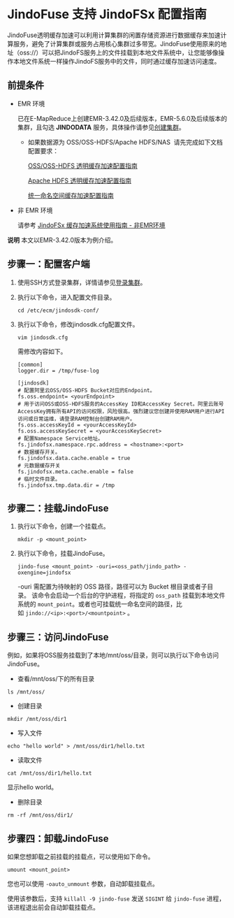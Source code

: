 # JindoFuse 支持 JindoFSx 配置指南

JindoFuse透明缓存加速可以利用计算集群的闲置存储资源进行数据缓存来加速计算服务，避免了计算集群或服务占用核心集群过多带宽。JindoFuse使用原来的地址（oss://）可以把JindoFS服务上的文件挂载到本地文件系统中，让您能够像操作本地文件系统一样操作JindoFS服务中的文件，同时通过缓存加速访问速度。

## 前提条件

* EMR 环境

   已在E-MapReduce上创建EMR-3.42.0及后续版本，EMR-5.6.0及后续版本的集群，且勾选 **JINDODATA** 服务，具体操作请参见[创建集群](https://help.aliyun.com/document_detail/28088.htm#concept-olg-vq3-y2b)。
   
   * 如果数据源为 OSS/OSS-HDFS/Apache HDFS/NAS  请先完成如下文档配置要求：
    
     [OSS/OSS-HDFS 透明缓存加速配置指南](./jindo_cache_oss_hdfs_tutorial.md)

     [Apache HDFS 透明缓存加速配置指南](./jindo_cache_hdfs_tutorial.md)

     [统一命名空间缓存加速配置指南](./jindo_cache_global_namespace_tutorial.md)

* 非 EMR 环境

   请参考 [JindoFSx 缓存加速系统使用指南 - 非EMR环境](docs/../../../../4.x/4.6.x/4.6.2/jindofsx/outline.md)

**说明** 本文以EMR-3.42.0版本为例介绍。

## 步骤一：配置客户端

1.  使用SSH方式登录集群，详情请参见[登录集群](https://help.aliyun.com/document_detail/345645.htm#task-2508490)。
    
2.  执行以下命令，进入配置文件目录。
    ```shell    
    cd /etc/ecm/jindosdk-conf/
    ```
3.  执行以下命令，修改jindosdk.cfg配置文件。
    ```shell
    vim jindosdk.cfg
    ```

    需修改内容如下。
    ```shell
    [common]
    logger.dir = /tmp/fuse-log

    [jindosdk]
    # 配置阿里云OSS/OSS-HDFS Bucket对应的Endpoint。
    fs.oss.endpoint= <yourEndpoint>
    # 用于访问OSS或OSS-HDFS服务的AccessKey ID和AccessKey Secret。阿里云账号AccessKey拥有所有API的访问权限，风险很高。强烈建议您创建并使用RAM用户进行API访问或日常运维，请登录RAM控制台创建RAM用户。
    fs.oss.accessKeyId = <yourAccessKeyId>
    fs.oss.accessKeySecret = <yourAccessKeySecret>
    # 配置Namespace Service地址。
    fs.jindofsx.namespace.rpc.address = <hostname>:<port>
    # 数据缓存开关。
    fs.jindofsx.data.cache.enable = true
    # 元数据缓存开关
    fs.jindofsx.meta.cache.enable = false
    # 临时文件目录。
    fs.jindofsx.tmp.data.dir = /tmp
    ```

## 步骤二：挂载JindoFuse

1.  执行以下命令，创建一个挂载点。
    ```shell
    mkdir -p <mount_point>
    ```

2.  执行以下命令，挂载JindoFuse。
    ```shell    
    jindo-fuse <mount_point> -ouri=<oss_path/jindo_path> -oxengine=jindofsx
    ```

    -ouri 需配置为待映射的 OSS 路径，路径可以为 Bucket 根目录或者子目录。 该命令会启动一个后台的守护进程，将指定的 `oss_path` 挂载到本地文件系统的 `mount_point`。或者也可挂载统一命名空间的路径，比如 `jindo://<ip>:<port>/<mountpoint>` 。


## 步骤三：访问JindoFuse
例如，如果将OSS服务挂载到了本地/mnt/oss/目录，则可以执行以下命令访问JindoFuse。

* 查看/mnt/oss/下的所有目录
```shell    
ls /mnt/oss/
```

* 创建目录
```shell    
mkdir /mnt/oss/dir1
```

* 写入文件
```shell    
echo "hello world" > /mnt/oss/dir1/hello.txt
```
* 读取文件
```shell    
cat /mnt/oss/dir1/hello.txt
```
显示hello world。

* 删除目录
```shell    
rm -rf /mnt/oss/dir1/
```

## 步骤四：卸载JindoFuse

如果您想卸载之前挂载的挂载点，可以使用如下命令。
```shell
umount <mount_point>
```
您也可以使用 `-oauto_unmount` 参数，自动卸载挂载点。

使用该参数后，支持 `killall -9 jindo-fuse` 发送 `SIGINT` 给 `jindo-fuse` 进程，该进程退出前会自动卸载挂载点。
